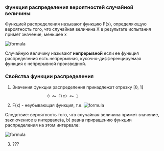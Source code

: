 ### Функция распределения вероятностей случайной величины  
Функцией распределения  называют функцию F(x), определяющую вероятность того, что случайная величина Х в результате испытания примет значение, меньшее х  

![formula](http://latex.codecogs.com/gif.latex?F(x)=P(X<x))  

Случайную величину называют **непрерывной** если ее функция распределения есть непрерывная, кусочно-дифференцируемая функция с непрерывной производной.  

### Свойства функции распределения  
 1. Значения функции распределения принадлежат отрезку [0, 1]
  
                        0 <= F(x) <= 1

 2. F(x) - неубывающая функция, т.е. ![formula](http://latex.codecogs.com/gif.latex?F(x_2)\geqslant&space;F(x_1),&space;if&space;(x_2\geqslant&space;x_1))  

  Следствие: вероятность того, что случайная величина примет значение, заключенное в интервале(a, b) равна приращению функции распределения на этом интервале:  

  ![formula](http://latex.codecogs.com/gif.latex?P(a\leqslant&space;X&space;<&space;b)=F(b)-F(a))  

  3. ???
  